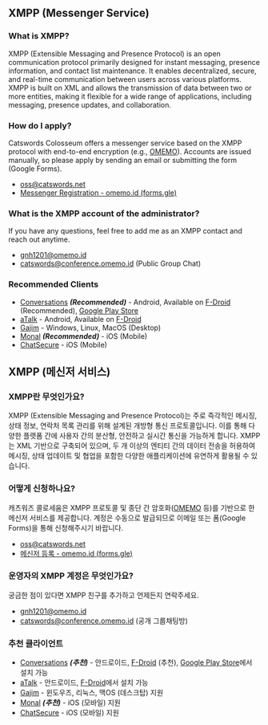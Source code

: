 ## XMPP (Messenger Service)

### What is XMPP?
XMPP (Extensible Messaging and Presence Protocol) is an open communication protocol primarily designed for instant messaging, presence information, and contact list maintenance. It enables decentralized, secure, and real-time communication between users across various platforms. XMPP is built on XML and allows the transmission of data between two or more entities, making it flexible for a wide range of applications, including messaging, presence updates, and collaboration.

### How do I apply?
Catswords Colosseum offers a messenger service based on the XMPP protocol with end-to-end encryption (e.g., [OMEMO](https://conversations.im/omemo/)). Accounts are issued manually, so please apply by sending an email or submitting the form (Google Forms).

* oss@catswords.net
* [Messenger Registration - omemo.id (forms.gle)](https://forms.gle/dPyE1fTm3WFVygN48)

### What is the XMPP account of the administrator?
If you have any questions, feel free to add me as an XMPP contact and reach out anytime.

- [gnh1201@omemo.id](xmpp:gnh1201@omemo.id)
- [catswords@conference.omemo.id](xmpp:catswords@conference.omemo.id?join) (Public Group Chat)

### Recommended Clients
- [Conversations](https://conversations.im/) ***(Recommended)*** - Android, Available on [F-Droid](https://f-droid.org/ko/packages/eu.siacs.conversations/) (Recommended), [Google Play Store](https://play.google.com/store/apps/details?id=eu.siacs.conversations)
- [aTalk](https://github.com/cmeng-git/atalk-android) - Android, Available on [F-Droid](https://f-droid.org/ko/packages/org.atalk.android/)
- [Gajim](https://gajim.org/) - Windows, Linux, MacOS (Desktop)
- [Monal](https://apps.apple.com/us/app/monal-xmpp-chat/id317711500) ***(Recommended)*** - iOS (Mobile)
- [ChatSecure](https://apps.apple.com/us/app/chatsecure-messenger/id464200063) - iOS (Mobile)

## XMPP (메신저 서비스)

### XMPP란 무엇인가요?
XMPP (Extensible Messaging and Presence Protocol)는 주로 즉각적인 메시징, 상태 정보, 연락처 목록 관리를 위해 설계된 개방형 통신 프로토콜입니다. 이를 통해 다양한 플랫폼 간에 사용자 간의 분산형, 안전하고 실시간 통신을 가능하게 합니다. XMPP는 XML 기반으로 구축되어 있으며, 두 개 이상의 엔티티 간의 데이터 전송을 허용하여 메시징, 상태 업데이트 및 협업을 포함한 다양한 애플리케이션에 유연하게 활용될 수 있습니다.

### 어떻게 신청하나요?
캐츠워즈 콜로세움은 XMPP 프로토콜 및 종단 간 암호화([OMEMO](https://conversations.im/omemo/) 등)를 기반으로 한 메신저 서비스를 제공합니다. 계정은 수동으로 발급되므로 이메일 또는 폼(Google Forms)을 통해 신청해주시기 바랍니다.

* oss@catswords.net
* [메신저 등록 - omemo.id (forms.gle)](https://forms.gle/dPyE1fTm3WFVygN48)

### 운영자의 XMPP 계정은 무엇인가요?
궁금한 점이 있다면 XMPP 친구를 추가하고 언제든지 연락주세요.

- [gnh1201@omemo.id](xmpp:gnh1201@omemo.id)
- [catswords@conference.omemo.id](xmpp:catswords@conference.omemo.id?join) (공개 그룹채팅방)

### 추천 클라이언트
- [Conversations](https://conversations.im/) ***(추천)*** - 안드로이드, [F-Droid](https://f-droid.org/ko/packages/eu.siacs.conversations/) (추천), [Google Play Store](https://play.google.com/store/apps/details?id=eu.siacs.conversations)에서 설치 가능
- [aTalk](https://github.com/cmeng-git/atalk-android) - 안드로이드, [F-Droid](https://f-droid.org/ko/packages/org.atalk.android/)에서 설치 가능
- [Gajim](https://gajim.org/) - 윈도우즈, 리눅스, 맥OS (데스크탑) 지원
- [Monal](https://apps.apple.com/us/app/monal-xmpp-chat/id317711500) ***(추천)*** - iOS (모바일) 지원
- [ChatSecure](https://apps.apple.com/us/app/chatsecure-messenger/id464200063) - iOS (모바일) 지원
